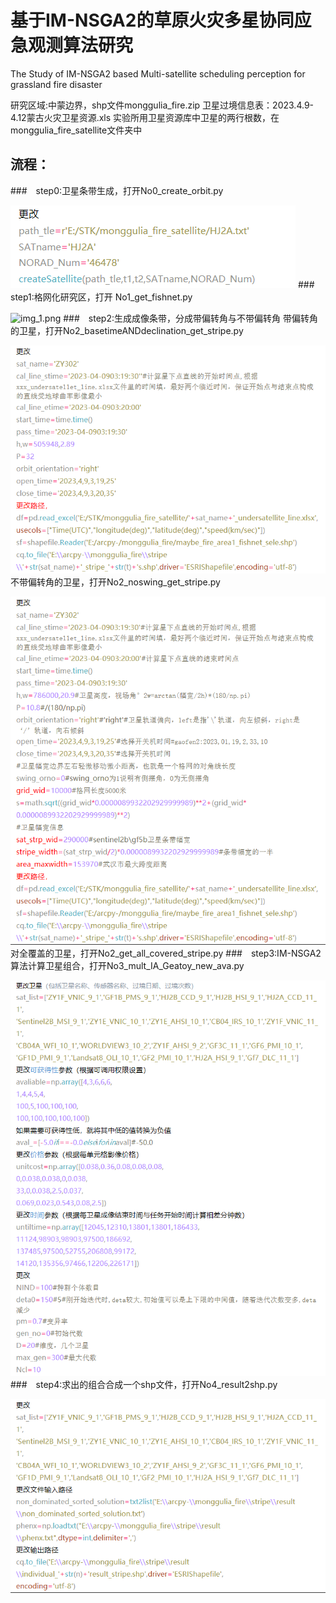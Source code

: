 # 基于IM-NSGA2的草原火灾多星协同应急观测算法研究
The Study of IM-NSGA2 based Multi-satellite scheduling perception for grassland fire disaster

研究区域:中蒙边界，shp文件monggulia_fire.zip
卫星过境信息表：2023.4.9-4.12蒙古火灾卫星资源.xls
实验所用卫星资源库中卫星的两行根数，在monggulia_fire_satellite文件夹中

## 流程：
###　step0:卫星条带生成，打开No0_create_orbit.py

![img_2.png](img_2.png)
###　step1:格网化研究区，打开 No1_get_fishnet.py

![img_1.png](img_1.png)
###　step2:生成成像条带，分成带偏转角与不带偏转角
带偏转角的卫星，打开No2_basetimeANDdeclination_get_stripe.py

![img_3.png](img_3.png)
不带偏转角的卫星，打开No2_noswing_get_stripe.py

![img_4.png](img_4.png)
对全覆盖的卫星，打开No2_get_all_covered_stripe.py
###　step3:IM-NSGA2算法计算卫星组合，打开No3_mult_IA_Geatoy_new_ava.py

![img_5.png](img_5.png)
###　step4:求出的组合合成一个shp文件，打开No4_result2shp.py

![img_7.png](img_7.png)

